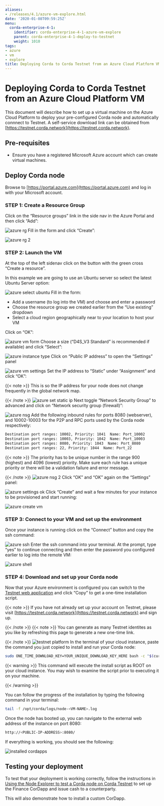 ```yaml
---
aliases:
- /releases/4.1/azure-vm-explore.html
date: '2020-01-08T09:59:25Z'
menu:
  corda-enterprise-4-1:
    identifier: corda-enterprise-4-1-azure-vm-explore
    parent: corda-enterprise-4-1-deploy-to-testnet
    weight: 1010
tags:
- azure
- vm
- explore
title: Deploying Corda to Corda Testnet from an Azure Cloud Platform VM
---
```



# Deploying Corda to Corda Testnet from an Azure Cloud Platform VM


This document will describe how to set up a virtual machine on the Azure Cloud Platform to deploy your pre-configured
Corda node and automatically connnect to Testnet. A self-service download link can be obtained from
[https://testnet.corda.network](https://testnet.corda.network).


## Pre-requisites


* Ensure you have a registered Microsoft Azure account which can create virtual machines.


## Deploy Corda node

Browse to [https://portal.azure.com](https://portal.azure.com) and log in with your Microsoft account.


### STEP 1: Create a Resource Group

Click on the “Resource groups” link in the side nav in the Azure Portal and then click “Add”:

![azure rg](/en/images/azure-rg.png "azure rg")
Fill in the form and click “Create”:

![azure rg 2](/en/images/azure-rg-2.png "azure rg 2")

### STEP 2: Launch the VM

At the top of the left sidenav click on the button with the green cross “Create a resource”.

In this example we are going to use an Ubuntu server so select the latest Ubuntu Server option:

![azure select ubuntu](/en/images/azure-select-ubuntu.png "azure select ubuntu")
Fill in the form:


* Add a username (to log into the VM) and choose and enter a password
* Choose the resource group we created earlier from the “Use existing” dropdown
* Select a cloud region geographically near to your location to host your VM

Click on “OK”:

![azure vm form](/en/images/azure-vm-form.png "azure vm form")
Choose a size (“D4S_V3 Standard” is recommended if available) and click “Select”:

![azure instance type](/en/images/azure-instance-type.png "azure instance type")
Click on “Public IP address” to open the “Settings” panel

![azure vm settings](/en/images/azure-vm-settings.png "azure vm settings")
Set the IP address to “Static” under “Assignment” and click “OK”:

{{< note >}}
This is so the IP address for your node does not change frequently in the global network map.

{{< /note >}}
![azure set static ip](/en/images/azure-set-static-ip.png "azure set static ip")
Next toggle “Network Security Group” to advanced and click on “Network security group (firewall)”:

![azure nsg](/en/images/azure-nsg.png "azure nsg")
Add the following inbound rules for ports 8080 (webserver), and 10002-10003 for the P2P and RPC ports used by the Corda
node respectively:

```bash
Destination port ranges: 10002, Priority: 1041  Name: Port_10002
Destination port ranges: 10003, Priority: 1042  Name: Port_10003
Destination port ranges: 8080, Priority: 1043  Name: Port_8080
Destination port ranges: 22, Priority: 1044  Name: Port_22
```

{{< note >}}
The priority has to be unique number in the range 900 (highest) and 4096 (lowest) priority. Make sure each
rule has a unique priority or there will be a validation failure and error message.

{{< /note >}}
![azure nsg 2](/en/images/azure-nsg-2.png "azure nsg 2")
Click “OK” and “OK” again on the “Settings” panel:

![azure settings ok](/en/images/azure-settings-ok.png "azure settings ok")
Click “Create” and wait a few minutes for your instance to be provisioned and start running:

![azure create vm](/en/images/azure-create-vm.png "azure create vm")

### STEP 3: Connect to your VM and set up the environment

Once your instance is running click on the “Connect” button and copy the ssh command:

![azure ssh](/en/images/azure-ssh.png "azure ssh")
Enter the ssh command into your terminal. At the prompt, type “yes” to continue connecting and then enter the password
you configured earlier to log into the remote VM:

![azure shell](/en/images/azure-shell.png "azure shell")

### STEP 4: Download and set up your Corda node

Now that your Azure environment is configured you can switch to the
[Testnet web application](https://testnet.corda.network/platform) and click “Copy” to get a one-time installation
script.

{{< note >}}
If you have not already set up your account on Testnet, please visit [https://testnet.corda.network](https://testnet.corda.network) and sign
up.

{{< /note >}}
{{< note >}}
You can generate as many Testnet identites as you like by refreshing this page to generate a new one-time
link.

{{< /note >}}
![testnet platform](/en/images/testnet-platform.png "testnet platform")
In the terminal of your cloud instance, paste the command you just copied to install and run your Corda node:

```bash
sudo ONE_TIME_DOWNLOAD_KEY=YOUR_UNIQUE_DOWNLOAD_KEY_HERE bash -c "$(curl -L https://testnet.corda.network/api/user/node/install.sh)"
```


{{< warning >}}
This command will execute the install script as ROOT on your cloud instance. You may wish to examine the
script prior to executing it on your machine.

{{< /warning >}}


You can follow the progress of the installation by typing the following command in your terminal:

```bash
tail -f /opt/corda/logs/node-<VM-NAME>.log
```

Once the node has booted up, you can navigate to the external web address of the instance on port 8080:

```bash
http://<PUBLIC-IP-ADDRESS>:8080/
```

If everything is working, you should see the following:

![installed cordapps](/en/images/installed-cordapps.png "installed cordapps")

## Testing your deployment

To test that your deployment is working correctly, follow the instructions in [Using the Node Explorer to test a Corda node on Corda Testnet](testnet-explorer-corda.md) to set up
the Finance CorDapp and issue cash to a counterparty.

This will also demonstrate how to install a custom CorDapp.

